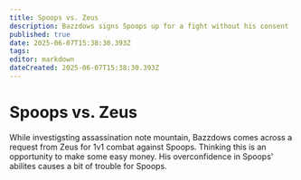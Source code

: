 ```yaml
---
title: Spoops vs. Zeus
description: Bazzdows signs Spoops up for a fight without his consent
published: true
date: 2025-06-07T15:38:30.393Z
tags: 
editor: markdown
dateCreated: 2025-06-07T15:38:30.393Z
---
```


# Spoops vs. Zeus
While investigsting assassination note mountain, Bazzdows comes across a request from Zeus for 1v1 combat against Spoops. Thinking this is an opportunity to make some easy money. His overconfidence in Spoops' abilites causes a bit of trouble for Spoops.

